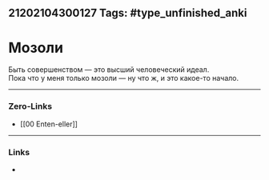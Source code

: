 21202104300127
Tags: #type_unfinished_anki 
---
# Мозоли

Быть совершенством — это высший человеческий идеал.<br>Пока что у меня только мозоли — ну что ж, и это какое-то начало. 

---
### Zero-Links
- [[00 Enten-eller]]
---
### Links
-